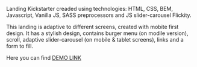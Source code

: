 Landing Kickstarter creaded using technologies: HTML, CSS, BEM, Javascript, Vanilla JS, SASS preprocessors and JS slider-carousel Flickity.

This landing is adaptive to different screens, created with mobite first design. It has a stylish design, contains burger menu (on modile version), scroll, adaptive slider-carousel (on mobile & tablet screens), links and a form to fill.

Here you can find [DEMO LINK](https://anna-kolmakova.github.io/kickstarter-landing/)
